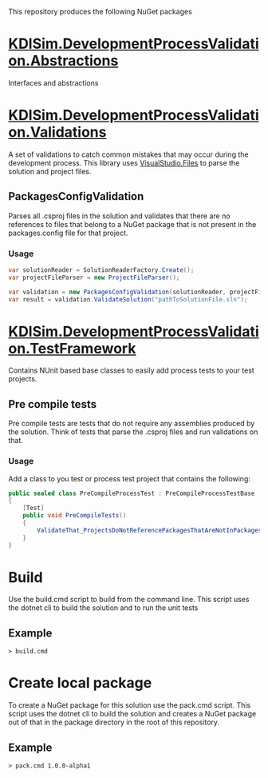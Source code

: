 This repository produces the following NuGet packages

# [KDISim.DevelopmentProcessValidation.Abstractions](https://www.nuget.org/packages/KDISim.DevelopmentProcessValidation.Abstractions/)
Interfaces and abstractions

# [KDISim.DevelopmentProcessValidation.Validations](https://www.nuget.org/packages/KDISim.DevelopmentProcessValidation.Validations/)
A set of validations to catch common mistakes that may occur during the development process. This library uses [VisualStudio.Files](https://github.com/sanderaernouts/VisualStudio.Files) to parse the solution and project files. 

## PackagesConfigValidation
Parses all .csproj files in the solution and validates that there are no references to files that belong to a NuGet package that is not present in the packages.config file for that project.

### Usage
```c#
var solutionReader = SolutionReaderFactory.Create();
var projectFileParser = new ProjectFileParser();

var validation = new PackagesConfigValidation(solutionReader, projectFileParser);
var result = validation.ValidateSolution("pathToSolutionFile.sln");
```

# [KDISim.DevelopmentProcessValidation.TestFramework](https://www.nuget.org/packages/KDISim.DevelopmentProcessValidation.TestFramework/)
Contains NUnit based base classes to easily add process tests to your test projects.
## Pre compile tests
Pre compile tests are tests that do not require any assemblies produced by the solution. Think of tests that parse the .csproj files and run validations on that.
### Usage
Add a class to you test or process test project that contains the following:
```c#
public sealed class PreCompileProcessTest : PreCompileProcessTestBase
{
    [Test]
    public void PreCompileTests() 
    {
        ValidateThat_ProjectsDoNotReferencePackagesThatAreNotInPackagesConfigFile();
    }
}
```

# Build
Use the build.cmd script to build from the command line. This script uses the dotnet cli to build the solution and to run the unit tests

## Example
```
> build.cmd
```

# Create local package
To create a NuGet package for this solution use the pack.cmd script. This script uses the dotnet cli to build the solution and creates a NuGet package out of that in the package directory in the root of this repository.

## Example
```
> pack.cmd 1.0.0-alpha1
```

